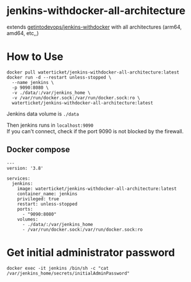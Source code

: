 # jenkins-withdocker-all-architecture

extends [getintodevops/jenkins-withdocker](https://hub.docker.com/r/getintodevops/jenkins-withdocker) with all architectures (arm64, amd64, etc,,)

# How to Use

```
docker pull waterticket/jenkins-withdocker-all-architecture:latest
docker run -d --restart unless-stopped \
  --name jenkins \
  -p 9090:8080 \
  -v ./data/:/var/jenkins_home \
  -v /var/run/docker.sock:/var/run/docker.sock:ro \
  waterticket/jenkins-withdocker-all-architecture:latest
```
Jenkins data volume is `./data`  

Then jenkins runs in `localhost:9090`  
If you can't connect, check if the port 9090 is not blocked by the firewall.  
  

## Docker compose
```
---
version: '3.8'

services:
  jenkins:
    image: waterticket/jenkins-withdocker-all-architecture:latest
    container_name: jenkins
    privileged: true
    restart: unless-stopped
    ports:
      - "9090:8080"
    volumes:
      - ./data/:/var/jenkins_home
      - /var/run/docker.sock:/var/run/docker.sock:ro
```



# Get initial administrator password
```
docker exec -it jenkins /bin/sh -c "cat /var/jenkins_home/secrets/initialAdminPassword"
```
